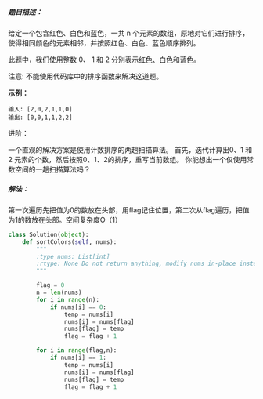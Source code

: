 ##### 题目描述：

给定一个包含红色、白色和蓝色，一共 n 个元素的数组，原地对它们进行排序，使得相同颜色的元素相邻，并按照红色、白色、蓝色顺序排列。

此题中，我们使用整数 0、 1 和 2 分别表示红色、白色和蓝色。

注意:
不能使用代码库中的排序函数来解决这道题。

**示例：**

```
输入: [2,0,2,1,1,0]
输出: [0,0,1,1,2,2]
```

进阶：

一个直观的解决方案是使用计数排序的两趟扫描算法。
首先，迭代计算出0、1 和 2 元素的个数，然后按照0、1、2的排序，重写当前数组。
你能想出一个仅使用常数空间的一趟扫描算法吗？


##### 解法：
第一次遍历先把值为0的数放在头部，用flag记住位置，第二次从flag遍历，把值为1的数放在头部。空间复杂度O（1）

```python
class Solution(object):
    def sortColors(self, nums):
        """
        :type nums: List[int]
        :rtype: None Do not return anything, modify nums in-place instead.
        """

        flag = 0
        n = len(nums)
        for i in range(n):
            if nums[i] == 0:
                temp = nums[i]
                nums[i] = nums[flag]
                nums[flag] = temp
                flag = flag + 1

        for i in range(flag,n):
            if nums[i] == 1:
                temp = nums[i]
                nums[i] = nums[flag]
                nums[flag] = temp
                flag = flag + 1

```







